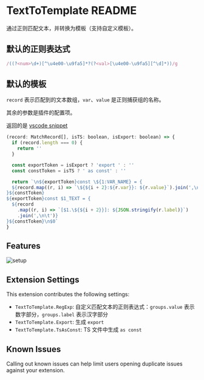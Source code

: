 # TextToTemplate README

通过正则匹配文本，并转换为模板（支持自定义模板）。

## 默认的正则表达式

```js
/((?<num>\d+)[^\u4e00-\u9fa5]*?(?<val>[\u4e00-\u9fa5][^\d]*))/g
```

## 默认的模板

`record` 表示匹配到的文本数组，`var`、`value` 是正则捕获组的名称。

其余的参数是插件的配置项。

返回的是 [vscode snippet](https://code.visualstudio.com/api/language-extensions/snippet-guide)

```js
(record: MatchRecord[], isTS: boolean, isExport: boolean) => {
  if (record.length === 0) {
    return ''
  }

  const exportToken = isExport ? 'export ' : ''
  const constToken = isTS ? ' as const' : ''

  return `\n${exportToken}const \${1:VAR_NAME} = {
  ${record.map((r, i) => `\${${i + 2}:${r.var}}: ${r.value}`).join(',\n\t')}
}${constToken}
${exportToken}const $1_TEXT = {
  ${record
    .map((r, i) => `[$1.\${${i + 2}}]: ${JSON.stringify(r.label)}`)
    .join(',\n\t')}
}${constToken}\n$0`
}
```

## Features

![setup](setup.gif)

## Extension Settings

This extension contributes the following settings:

* `TextToTemplate.RegExp`:  自定义匹配文本的正则表达式：`groups.value` 表示数字部分，`groups.label` 表示汉字部分
* `TextToTemplate.Export`:  生成 `export`
* `TextToTemplate.TsAsConst`: TS 文件中生成 `as const`

## Known Issues

Calling out known issues can help limit users opening duplicate issues against your extension.

<!-- ## Release Notes

Users appreciate release notes as you update your extension.

### 1.0.0

Initial release of ...

### 1.0.1

Fixed issue #.

### 1.1.0

Added features X, Y, and Z.

-----------------------------------------------------------------------------------------------------------
## Following extension guidelines

Ensure that you've read through the extensions guidelines and follow the best practices for creating your extension.

* [Extension Guidelines](https://code.visualstudio.com/api/references/extension-guidelines)

## Working with Markdown

**Note:** You can author your README using Visual Studio Code.  Here are some useful editor keyboard shortcuts:

* Split the editor (`Cmd+\` on macOS or `Ctrl+\` on Windows and Linux)
* Toggle preview (`Shift+CMD+V` on macOS or `Shift+Ctrl+V` on Windows and Linux)
* Press `Ctrl+Space` (Windows, Linux) or `Cmd+Space` (macOS) to see a list of Markdown snippets

### For more information

* [Visual Studio Code's Markdown Support](http://code.visualstudio.com/docs/languages/markdown)
* [Markdown Syntax Reference](https://help.github.com/articles/markdown-basics/)

**Enjoy!** -->
